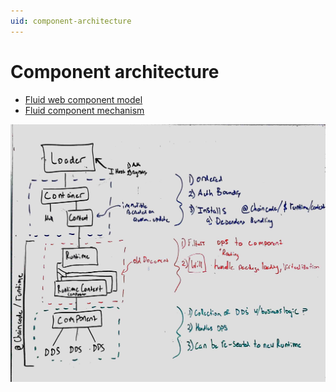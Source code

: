 ```yaml
---
uid: component-architecture
---
```


# Component architecture

* [Fluid web component model](./web-component-model.md)
* [Fluid component mechanism](./component-mechanism.md)

![Container Diagram](./Container-Diagram.JPG "Container Diagram")

